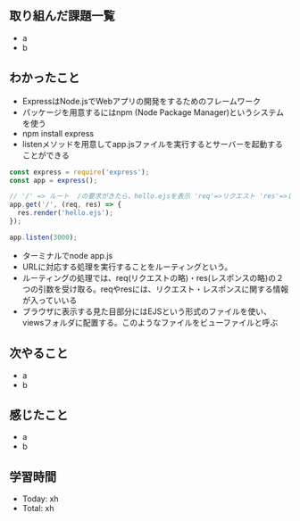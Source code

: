 ## 取り組んだ課題一覧
- a
- b
## わかったこと
- ExpressはNode.jsでWebアプリの開発をするためのフレームワーク
- パッケージを用意するにはnpm (Node Package Manager)というシステムを使う
- npm install express
- listenメソッドを用意してapp.jsファイルを実行するとサーバーを起動することができる
```javascript:test.js
const express = require('express');
const app = express();

// '/' => ルート  /の要求がきたら、hello.ejsを表示 'req'=>リクエスト 'res'=>レスポンス
app.get('/', (req, res) => {
  res.render('hello.ejs');
});

app.listen(3000);
```
- ターミナルでnode app.js
- URLに対応する処理を実行することをルーティングという。
- ルーティングの処理では、req(リクエストの略)・res(レスポンスの略)の２つの引数を受け取る。reqやresには、リクエスト・レスポンスに関する情報が入っていいる
- ブラウザに表示する見た目部分にはEJSという形式のファイルを使い、viewsフォルダに配置する。このようなファイルをビューファイルと呼ぶ
## 次やること
- a
- b
## 感じたこと
- a
- b
## 学習時間
- Today: xh
- Total: xh
